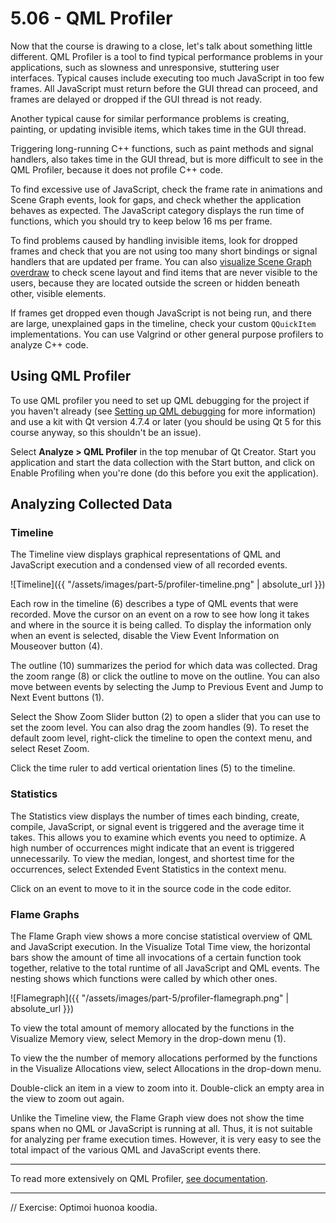 # 5.06 - QML Profiler

Now that the course is drawing to a close, let's talk about something little different. QML Profiler is a tool to find typical performance problems in your applications, such as slowness and unresponsive, stuttering user interfaces. Typical causes include executing too much JavaScript in too few frames. All JavaScript must return before the GUI thread can proceed, and frames are delayed or dropped if the GUI thread is not ready.

Another typical cause for similar performance problems is creating, painting, or updating invisible items, which takes time in the GUI thread.

Triggering long-running C++ functions, such as paint methods and signal handlers, also takes time in the GUI thread, but is more difficult to see in the QML Profiler, because it does not profile C++ code.

To find excessive use of JavaScript, check the frame rate in animations and Scene Graph events, look for gaps, and check whether the application behaves as expected. The JavaScript category displays the run time of functions, which you should try to keep below 16 ms per frame.

To find problems caused by handling invisible items, look for dropped frames and check that you are not using too many short bindings or signal handlers that are updated per frame. You can also [visualize Scene Graph overdraw](http://doc.qt.io/qt-5/qtquick-visualcanvas-scenegraph-renderer.html#visualizing-overdraw) to check scene layout and find items that are never visible to the users, because they are located outside the screen or hidden beneath other, visible elements.

If frames get dropped even though JavaScript is not being run, and there are large, unexplained gaps in the timeline, check your custom `QQuickItem` implementations. You can use Valgrind or other general purpose profilers to analyze C++ code.

## Using QML Profiler

To use QML profiler you need to set up QML debugging for the project if you haven't already (see [Setting up QML debugging](https://doc.qt.io/qtcreator/creator-debugging-qml.html#setting-up-qml-debugging) for more information) and use a kit with Qt  version 4.7.4 or later (you should be using Qt 5 for this course anyway, so this shouldn't be an issue).

Select **Analyze > QML Profiler** in the top menubar of Qt Creator. Start you application and start the data collection with the Start button, and click on Enable Profiling when you're done (do this before you exit the application).

## Analyzing Collected Data

### Timeline

The Timeline view displays graphical representations of QML and JavaScript execution and a condensed view of all recorded events.

![Timeline]({{ "/assets/images/part-5/profiler-timeline.png" | absolute_url }})

Each row in the timeline (6) describes a type of QML events that were recorded. Move the cursor on an event on a row to see how long it takes and where in the source it is being called. To display the information only when an event is selected, disable the View Event Information on Mouseover button (4).

The outline (10) summarizes the period for which data was collected. Drag the zoom range (8) or click the outline to move on the outline. You can also move between events by selecting the Jump to Previous Event and Jump to Next Event buttons (1).

Select the Show Zoom Slider button (2) to open a slider that you can use to set the zoom level. You can also drag the zoom handles (9). To reset the default zoom level, right-click the timeline to open the context menu, and select Reset Zoom.

Click the time ruler to add vertical orientation lines (5) to the timeline.

### Statistics

The Statistics view displays the number of times each binding, create, compile, JavaScript, or signal event is triggered and the average time it takes. This allows you to examine which events you need to optimize. A high number of occurrences might indicate that an event is triggered unnecessarily. To view the median, longest, and shortest time for the occurrences, select Extended Event Statistics in the context menu.

Click on an event to move to it in the source code in the code editor.

### Flame Graphs

The Flame Graph view shows a more concise statistical overview of QML and JavaScript execution. In the Visualize Total Time view, the horizontal bars show the amount of time all invocations of a certain function took together, relative to the total runtime of all JavaScript and QML events. The nesting shows which functions were called by which other ones.

![Flamegraph]({{ "/assets/images/part-5/profiler-flamegraph.png" | absolute_url }})

To view the total amount of memory allocated by the functions in the Visualize Memory view, select Memory in the drop-down menu (1).

To view the the number of memory allocations performed by the functions in the Visualize Allocations view, select Allocations in the drop-down menu.

Double-click an item in a view to zoom into it. Double-click an empty area in the view to zoom out again.

Unlike the Timeline view, the Flame Graph view does not show the time spans when no QML or JavaScript is running at all. Thus, it is not suitable for analyzing per frame execution times. However, it is very easy to see the total impact of the various QML and JavaScript events there.

***

To read more extensively on QML Profiler, [see documentation](https://doc.qt.io/qtcreator/creator-qml-performance-monitor.html).

***

// Exercise: Optimoi huonoa koodia. 